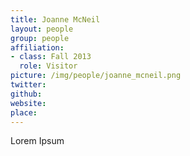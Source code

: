 ```yaml
---
title: Joanne McNeil
layout: people
group: people
affiliation:
- class: Fall 2013
  role: Visitor
picture: /img/people/joanne_mcneil.png
twitter:
github:
website:
place:
---
```

Lorem Ipsum